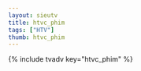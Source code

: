 ```yaml
--- 
layout: sieutv
title: htvc_phim
tags: ["HTV"]
thumb: htvc_phim
---
```

{% include tvadv key="htvc_phim" %}
